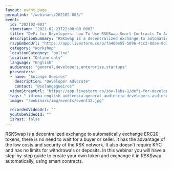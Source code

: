 ```yaml
---
layout: event_page
permalink: "/webinars/202102-003/"
event:
  id: "202102-003"
  timestamp: "2021-02-23T22:00:00.000Z"
  title: "DeFi for Developers: how To Use RSKSwap Smart Contracts To Automate Trading"
  descriptionSummary: "RSKSwap is a decentralized exchange to automatically exchange ERC20 tokens, there is no need to wait for a buyer or seller. It has the adva…"
  rsvpEmbedUrl: "https://app.livestorm.co/p/fa4d0e55-5096-4cc2-8dae-9d1f20af83fd/form"
  category: "Workshop"
  locationCategory: "online"
  location: "Online only"
  language: "English"
  audiences: "general,developers,enterprise,startups"
  presenters:
  - name: "Solange Gueiros"
    description: "Developer Advocate"
    contact: "@solangegueiros"
  videoStreamUrl: "https://app.livestorm.co/iov-labs-1/defi-for-developers-how-to-use-rskswap-smart-contracts-to-automate-trading"
  tags: " idioma-english audiencia-general audiencia-developers audiencia-enterprise audiencia-startups"
  image: "/webinars/img/events/event12.jpg"

  recordedVideoUrl: ""
  youtubeVideoId: ""
  isPast: false
---
```



RSKSwap is a decentralized exchange to automatically exchange ERC20 tokens, there is no need to wait for a buyer or seller. It has the advantage of the low costs and security of the RSK network. It also doesn’t require KYC and has no limits for withdrawals or deposits. 
In this webinar you will have a step-by-step guide to create your own token and exchange it in RSKSwap automatically, using smart contracts.

